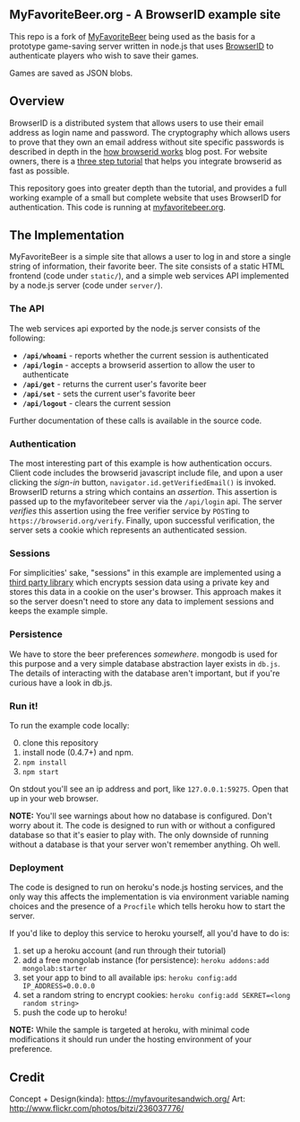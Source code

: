 ## MyFavoriteBeer.org - A BrowserID example site

This repo is a fork of [MyFavoriteBeer](https://github.com/lloyd/myfavoritebeer.org/)
being used as the basis for a prototype game-saving server written in node.js
that uses [BrowserID](https://browserid.org) to authenticate players who wish
to save their games.

Games are saved as JSON blobs.

## Overview

BrowserID is a distributed system that allows users to use their email
address as login name and password.  The cryptography which allows users
to prove that they own an email address without site specific passwords
is described in depth in the [how browserid works][] blog post.  For
website owners, there is a [three step tutorial][] that helps you integrate
browserid as fast as possible.

  [how browserid works]: http://lloyd.io/how-browserid-works
  [three step tutorial]: https://github.com/mozilla/browserid/wiki/How-to-Use-BrowserID-on-Your-Site

This repository goes into greater depth than the tutorial, and
provides a full working example of a small but complete website that
uses BrowserID for authentication.  This code is running at
[myfavoritebeer.org](http://myfavoritebeer.org).

## The Implementation

MyFavoriteBeer is a simple site that allows a user to log in and store a single string
of information, their favorite beer.  The site consists of a static HTML frontend
(code under `static/`), and
a simple web services API implemented by a node.js server (code under `server/`).

### The API

The web services api exported by the node.js server consists of the following:

  * **`/api/whoami`** - reports whether the current session is authenticated
  * **`/api/login`** - accepts a browserid assertion to allow the user to authenticate
  * **`/api/get`** - returns the current user's favorite beer
  * **`/api/set`** - sets the current user's favorite beer
  * **`/api/logout`** - clears the current session

Further documentation of these calls is available in the source code. 

### Authentication

The most interesting part of this example is how authentication occurs.  Client code
includes the browserid javascript include file, and upon a user clicking the *sign-in*
button, `navigator.id.getVerifiedEmail()` is invoked.  BrowserID returns a string 
which contains an *assertion*.  This assertion is passed up to the myfavoritebeer server
via the `/api/login` api.  The server *verifies* this assertion using the free 
verifier service by `POST`ing to `https://browserid.org/verify`.  Finally, upon successful
verification, the server sets a cookie which represents an authenticated session.

### Sessions

For simplicities' sake, "sessions" in this example are implemented using a
[third party library](https://github.com/jpallen/connect-cookie-session) which encrypts
session data using a private key and stores this data in a cookie on the user's browser.
This approach makes it so the server doesn't need to store any data to implement sessions
and keeps the example simple.

### Persistence

We have to store the beer preferences *somewhere*.  mongodb is used for this purpose and
a very simple database abstraction layer exists in `db.js`.  The details of interacting
with the database aren't important, but if you're curious have a look in db.js.

### Run it!

To run the example code locally:

  0. clone this repository 
  1. install node (0.4.7+) and npm.
  2. `npm install`
  3. `npm start`

On stdout you'll see an ip address and port, like `127.0.0.1:59275`.  Open that
up in your web browser.

**NOTE:** You'll see warnings about how no database is configured.  Don't worry about
it.  The code is designed to run with or without a configured database so that it's 
easier to play with.  The only downside of running without a database is that your
server won't remember anything.  Oh well.

### Deployment

The code is designed to run on heroku's node.js hosting services, and the only way 
this affects the implementation is via environment variable naming choices and 
the presence of a `Procfile` which tells heroku how to start the server.

If you'd like to deploy this service to heroku yourself, all you'd have to do is:

  1. set up a heroku account (and run through their tutorial)
  2. add a free mongolab instance (for persistence): `heroku addons:add mongolab:starter`
  3. set your app to bind to all available ips: `heroku config:add IP_ADDRESS=0.0.0.0`
  4. set a random string to encrypt cookies: `heroku config:add SEKRET=<long random string>`
  5. push the code up to heroku!

**NOTE:**  While the sample is targeted at heroku, with minimal code modifications it
should run under the hosting environment of your preference.

## Credit

Concept + Design(kinda): https://myfavouritesandwich.org/
Art:                     http://www.flickr.com/photos/bitzi/236037776/
